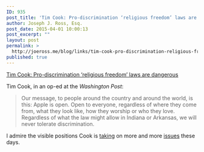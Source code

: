 ```yaml
---
ID: 935
post_title: 'Tim Cook: Pro-discrimination ‘religious freedom’ laws are dangerous'
author: Joseph J. Ross, Esq.
post_date: 2015-04-01 10:00:13
post_excerpt: ""
layout: post
permalink: >
  http://joeross.me/blog/links/tim-cook-pro-discrimination-religious-freedom-laws-are-dangerous/
published: true
---
```

[Tim Cook: Pro-discrimination ‘religious freedom’ laws are dangerous](http://www.washingtonpost.com/opinions/pro-discrimination-religious-freedom-laws-are-dangerous-to-america/2015/03/29/bdb4ce9e-d66d-11e4-ba28-f2a685dc7f89_story.html)

Tim Cook, in an op-ed at the _Washington Post_:

> Our message, to people around the country and around the world, is this: Apple is open. Open to everyone, regardless of where they come from, what they look like, how they worship or who they love. Regardless of what the law might allow in Indiana or Arkansas, we will never tolerate discrimination. 

I admire the visible positions Cook is [taking](http://www.bloomberg.com/news/articles/2014-10-30/tim-cook-speaks-up) on more and more [issues](http://fortune.com/2015/03/26/tim-cook/) these days. 